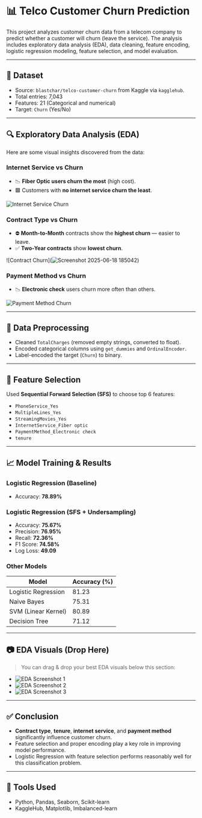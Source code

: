 # 📊 Telco Customer Churn Prediction

This project analyzes customer churn data from a telecom company to predict whether a customer will churn (leave the service). The analysis includes exploratory data analysis (EDA), data cleaning, feature encoding, logistic regression modeling, feature selection, and model evaluation.

---

## 📁 Dataset
- Source: `blastchar/telco-customer-churn` from Kaggle via `kagglehub`.
- Total entries: 7,043
- Features: 21 (Categorical and numerical)
- Target: `Churn` (Yes/No)

---

## 🔍 Exploratory Data Analysis (EDA)

Here are some visual insights discovered from the data:

### Internet Service vs Churn
- 📉 **Fiber Optic users churn the most** (high cost).
- 🟩 Customers with **no internet service churn the least**.

![Internet Service Churn](#)

### Contract Type vs Churn
- ⛔ **Month-to-Month** contracts show the **highest churn** — easier to leave.
- ✅ **Two-Year contracts** show **lowest churn**.

![Contract Churn](![Screenshot 2025-06-18 185042](https://github.com/user-attachments/assets/c03b2d66-0034-4a76-a0d3-c993ad7d84f5))


### Payment Method vs Churn
- 📉 **Electronic check** users churn more often than others.

![Payment Method Churn](#)

---

## 🧹 Data Preprocessing

- Cleaned `TotalCharges` (removed empty strings, converted to float).
- Encoded categorical columns using `get_dummies` and `OrdinalEncoder`.
- Label-encoded the target (`Churn`) to binary.

---

## 🔧 Feature Selection

Used **Sequential Forward Selection (SFS)** to choose top 6 features:
- `PhoneService_Yes`
- `MultipleLines_Yes`
- `StreamingMovies_Yes`
- `InternetService_Fiber optic`
- `PaymentMethod_Electronic check`
- `tenure`

---

## 📈 Model Training & Results

### Logistic Regression (Baseline)
- Accuracy: **78.89%**

### Logistic Regression (SFS + Undersampling)
- Accuracy: **75.67%**
- Precision: **76.95%**
- Recall: **72.36%**
- F1 Score: **74.58%**
- Log Loss: **49.09**

### Other Models
| Model               | Accuracy (%) |
|---------------------|--------------|
| Logistic Regression | 81.23        |
| Naive Bayes         | 75.31        |
| SVM (Linear Kernel) | 80.89        |
| Decision Tree       | 71.12        |

---

## 📷 EDA Visuals (Drop Here)

> You can drag & drop your best EDA visuals below this section:

- ![EDA Screenshot 1](#)
- ![EDA Screenshot 2](#)
- ![EDA Screenshot 3](#)

---

## ✅ Conclusion

- **Contract type**, **tenure**, **internet service**, and **payment method** significantly influence customer churn.
- Feature selection and proper encoding play a key role in improving model performance.
- Logistic Regression with feature selection performs reasonably well for this classification problem.

---

## 📌 Tools Used
- Python, Pandas, Seaborn, Scikit-learn
- KaggleHub, Matplotlib, Imbalanced-learn
